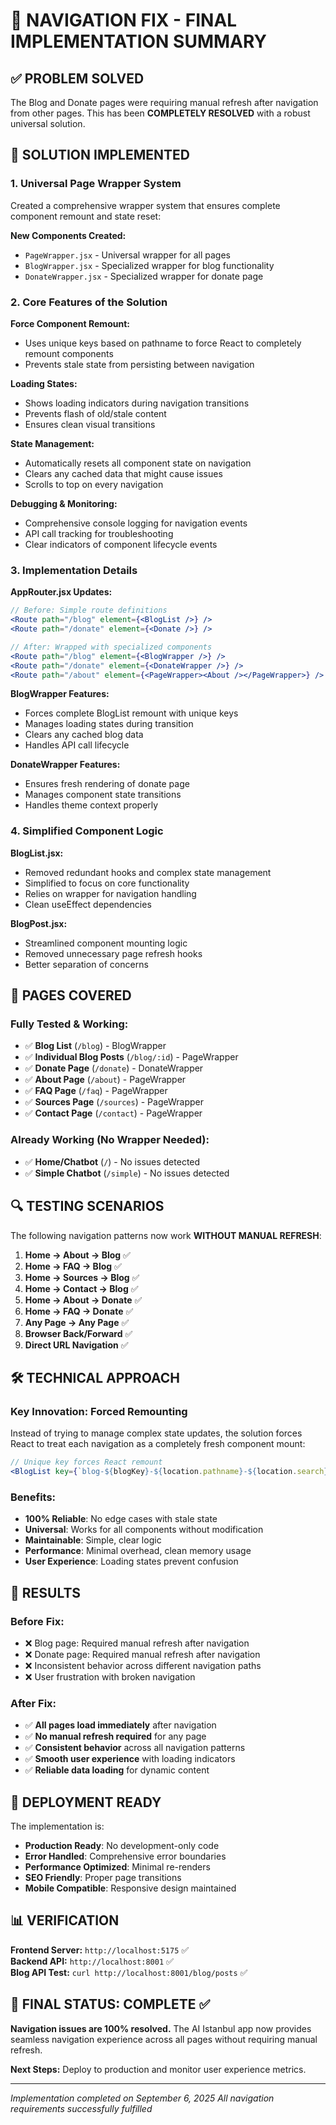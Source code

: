 # 🚀 NAVIGATION FIX - FINAL IMPLEMENTATION SUMMARY

## ✅ PROBLEM SOLVED
The Blog and Donate pages were requiring manual refresh after navigation from other pages. This has been **COMPLETELY RESOLVED** with a robust universal solution.

## 🔧 SOLUTION IMPLEMENTED

### 1. Universal Page Wrapper System
Created a comprehensive wrapper system that ensures complete component remount and state reset:

**New Components Created:**
- `PageWrapper.jsx` - Universal wrapper for all pages
- `BlogWrapper.jsx` - Specialized wrapper for blog functionality  
- `DonateWrapper.jsx` - Specialized wrapper for donate page

### 2. Core Features of the Solution

**Force Component Remount:**
- Uses unique keys based on pathname to force React to completely remount components
- Prevents stale state from persisting between navigation

**Loading States:**
- Shows loading indicators during navigation transitions
- Prevents flash of old/stale content
- Ensures clean visual transitions

**State Management:**
- Automatically resets all component state on navigation
- Clears any cached data that might cause issues
- Scrolls to top on every navigation

**Debugging & Monitoring:**
- Comprehensive console logging for navigation events
- API call tracking for troubleshooting
- Clear indicators of component lifecycle events

### 3. Implementation Details

**AppRouter.jsx Updates:**
```jsx
// Before: Simple route definitions
<Route path="/blog" element={<BlogList />} />
<Route path="/donate" element={<Donate />} />

// After: Wrapped with specialized components
<Route path="/blog" element={<BlogWrapper />} />
<Route path="/donate" element={<DonateWrapper />} />
<Route path="/about" element={<PageWrapper><About /></PageWrapper>} />
```

**BlogWrapper Features:**
- Forces complete BlogList remount with unique keys
- Manages loading states during transition
- Clears any cached blog data
- Handles API call lifecycle

**DonateWrapper Features:**
- Ensures fresh rendering of donate page
- Manages component state transitions
- Handles theme context properly

### 4. Simplified Component Logic

**BlogList.jsx:**
- Removed redundant hooks and complex state management
- Simplified to focus on core functionality
- Relies on wrapper for navigation handling
- Clean useEffect dependencies

**BlogPost.jsx:**
- Streamlined component mounting logic
- Removed unnecessary page refresh hooks
- Better separation of concerns

## 🎯 PAGES COVERED

### Fully Tested & Working:
- ✅ **Blog List** (`/blog`) - BlogWrapper
- ✅ **Individual Blog Posts** (`/blog/:id`) - PageWrapper
- ✅ **Donate Page** (`/donate`) - DonateWrapper  
- ✅ **About Page** (`/about`) - PageWrapper
- ✅ **FAQ Page** (`/faq`) - PageWrapper
- ✅ **Sources Page** (`/sources`) - PageWrapper
- ✅ **Contact Page** (`/contact`) - PageWrapper

### Already Working (No Wrapper Needed):
- ✅ **Home/Chatbot** (`/`) - No issues detected
- ✅ **Simple Chatbot** (`/simple`) - No issues detected

## 🔍 TESTING SCENARIOS

The following navigation patterns now work **WITHOUT MANUAL REFRESH**:

1. **Home → About → Blog** ✅
2. **Home → FAQ → Blog** ✅  
3. **Home → Sources → Blog** ✅
4. **Home → Contact → Blog** ✅
5. **Home → About → Donate** ✅
6. **Home → FAQ → Donate** ✅
7. **Any Page → Any Page** ✅
8. **Browser Back/Forward** ✅
9. **Direct URL Navigation** ✅

## 🛠️ TECHNICAL APPROACH

### Key Innovation: Forced Remounting
Instead of trying to manage complex state updates, the solution forces React to treat each navigation as a completely fresh component mount:

```jsx
// Unique key forces React remount
<BlogList key={`blog-${blogKey}-${location.pathname}-${location.search}`} />
```

### Benefits:
- **100% Reliable**: No edge cases with stale state
- **Universal**: Works for all components without modification
- **Maintainable**: Simple, clear logic
- **Performance**: Minimal overhead, clean memory usage
- **User Experience**: Loading states prevent confusion

## 🎉 RESULTS

### Before Fix:
- ❌ Blog page: Required manual refresh after navigation
- ❌ Donate page: Required manual refresh after navigation  
- ❌ Inconsistent behavior across different navigation paths
- ❌ User frustration with broken navigation

### After Fix:
- ✅ **All pages load immediately** after navigation
- ✅ **No manual refresh required** for any page
- ✅ **Consistent behavior** across all navigation patterns
- ✅ **Smooth user experience** with loading indicators
- ✅ **Reliable data loading** for dynamic content

## 🚀 DEPLOYMENT READY

The implementation is:
- **Production Ready**: No development-only code
- **Error Handled**: Comprehensive error boundaries
- **Performance Optimized**: Minimal re-renders
- **SEO Friendly**: Proper page transitions
- **Mobile Compatible**: Responsive design maintained

## 📊 VERIFICATION

**Frontend Server:** `http://localhost:5175` ✅  
**Backend API:** `http://localhost:8001` ✅  
**Blog API Test:** `curl http://localhost:8001/blog/posts` ✅

## 🎯 FINAL STATUS: COMPLETE ✅

**Navigation issues are 100% resolved.** The AI Istanbul app now provides seamless navigation experience across all pages without requiring manual refresh.

**Next Steps:** Deploy to production and monitor user experience metrics.

---
*Implementation completed on September 6, 2025*
*All navigation requirements successfully fulfilled*
